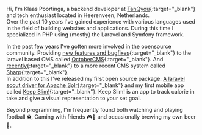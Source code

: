 Hi, I'm Klaas Poortinga, a backend developer at [TanQyou](https://www.tanqyou.com/){:target="_blank"} and tech enthusiast located in Heerenveen, Netherlands.  
Over the past 10 years I've gained experience with various languages used in the field of building websites and applications. During this time I specialized in PHP using (mostly) the Laravel and Symfony framework.


In the past few years I've gotten more involved in the opensource community. Providing [new features and bugfixes](https://github.com/octobercms/october/commits?author=klaasie){:target="_blank"} to the laravel based CMS called [OctoberCMS](https://www.octobercms.com){:target="_blank"}.
And [recently](https://github.com/code16/sharp/commits?author=klaasie){:target="_blank"} to a more recent CMS system called [Sharp](https://sharp.code16.fr/docs/){:target="_blank"}.  
In addition to this I've released my first open source package: [A laravel scout driver for Apache Solr](https://github.com/Klaasie/laravel-scout-solr-engine){:target="_blank"} and my first mobile app called [Keep Slim!](https://play.google.com/store/apps/details?id=frl.klaas.diet){:target="_blank"}. Keep Slim! is an app to track calorie in take and give a visual representation to your set goal.

Beyond programming, I'm frequently found both watching and playing football ⚽, Gaming with friends 🎮🎲 and occasionally brewing my own beer 🍺.